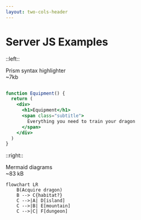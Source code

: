 ```yaml
---
layout: two-cols-header
---
```


# Server JS Examples

::left::

  <div v-click class="flex flex-col justify-start items-center h-full pb-8">
    <div>Prism syntax highlighter</div>
    <span class="featured pb-8">~7kb</span>
       <div class="bg-black grid place-content-center w-full h-full">

```jsx 

function Equipment() {
  return (
    <div>
      <h1>Equipment</h1>
      <span class="subtitle">
        Everything you need to train your dragon
      </span>
    </div>
  )
}

```

  </div>
  </div>

::right::

  <div v-click class="flex flex-col justify-start items-center h-full pb-8">
    <div>Mermaid diagrams</div>
    <span class="featured pb-8">~83 kB</span>
    <div class="bg-black grid place-content-center w-full h-full">

```mermaid {theme: 'dark', scale: 0.8}
flowchart LR
    B(Acquire dragon)
    B --> C{habitat?}
    C -->|A| D[island]
    C -->|B| E[mountain]
    C -->|C| F[dungeon]
```

  </div>
  </div>
